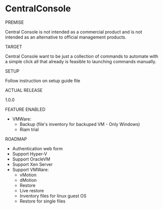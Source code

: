 # CentralConsole

PREMISE

Central Console is not intended as a commercial product and is not intended as an alternative to official management products.

TARGET

Central Console want to be just a collection of commands to automate with a simple click all that already is feasible to launching commands manually.

SETUP

Follow instruction on setup guide file

ACTUAL RELEASE

1.0.0

FEATURE ENABLED
- VMWare:
  - Backup (file's inventory for backuped VM - Only Windows)
  - Riam trial

ROADMAP

- Authentication web form
- Support Hyper-V
- Support OracleVM
- Support Xen Server
- Support VMWare:
  - vMotion
  - dMotion
  - Restore
  - Live restore
  - Inventory files for linux guest OS
  - Restore for single files
